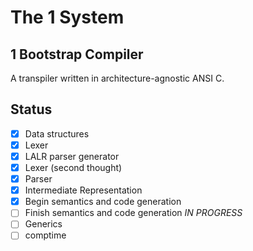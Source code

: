 # The 1 System

## 1 Bootstrap Compiler

A transpiler written in architecture-agnostic ANSI C.

## Status
- [x] Data structures
- [x] Lexer
- [x] LALR parser generator
- [x] Lexer (second thought)
- [x] Parser
- [x] Intermediate Representation
- [x] Begin semantics and code generation
- [ ] Finish semantics and code generation *IN PROGRESS*
- [ ] Generics
- [ ] comptime
